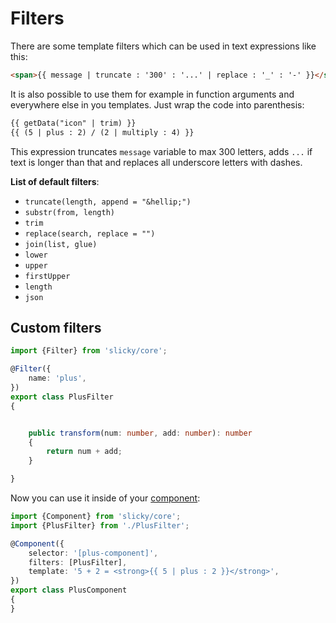 # Filters

There are some template filters which can be used in text expressions like this:

```html
<span>{{ message | truncate : '300' : '...' | replace : '_' : '-' }}</span>
```

It is also possible to use them for example in function arguments and everywhere else in you templates. Just wrap the code 
into parenthesis:

```html
{{ getData("icon" | trim) }}
{{ (5 | plus : 2) / (2 | multiply : 4) }}
```

This expression truncates `message` variable to max 300 letters, adds `...` if 
text is longer than that and replaces all underscore letters with dashes.

**List of default filters**:

* `truncate(length, append = "&hellip;")`
* `substr(from, length)`
* `trim`
* `replace(search, replace = "")`
* `join(list, glue)`
* `lower`
* `upper`
* `firstUpper`
* `length`
* `json`

## Custom filters

```ts
import {Filter} from 'slicky/core';

@Filter({
	name: 'plus',
})
export class PlusFilter
{


	public transform(num: number, add: number): number
	{
		return num + add;
	}

}
```

Now you can use it inside of your [component](./components.md):

```ts
import {Component} from 'slicky/core';
import {PlusFilter} from './PlusFilter';

@Component({
	selector: '[plus-component]',
	filters: [PlusFilter],
	template: '5 + 2 = <strong>{{ 5 | plus : 2 }}</strong>',
})
export class PlusComponent
{
}
```
